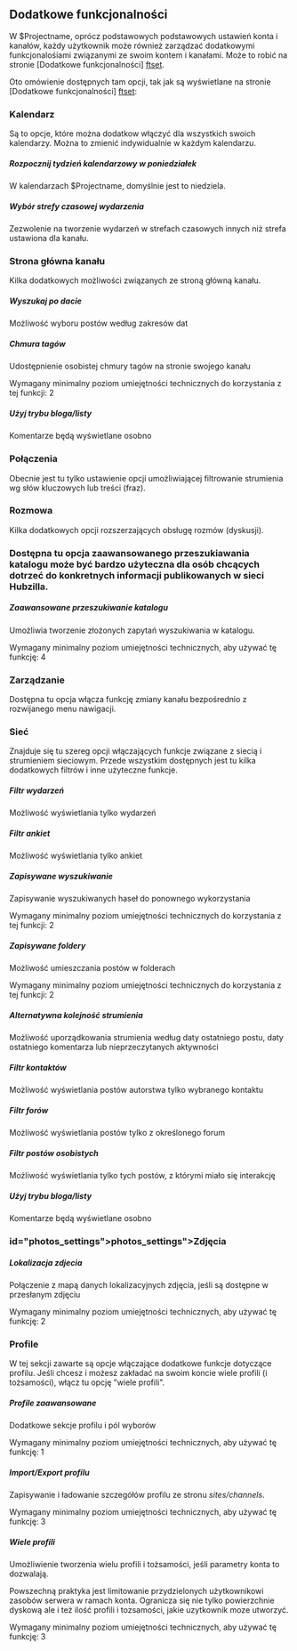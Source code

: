 [ftset]: /settings/features "Dodatkowe funkcjonalności"

## Dodatkowe funkcjonalności

W $Projectname, oprócz podstawowych podstawowych ustawień konta i kanałów, każdy użytkownik może również zarządzać dodatkowymi funkcjonalośiami związanymi ze swoim kontem i kanałami. Może to robić na stronie [Dodatkowe funkcjonalności] [ftset].  

Oto omówienie dostępnych tam opcji, tak jak są wyświetlane na stronie [Dodatkowe funkcjonalności] [ftset]:

<h3 id="calendar_settings">Kalendarz</h3>
Są to opcje, które można dodatkow włączyć dla wszystkich swoich kalendarzy. Można to zmienić indywidualnie w każdym kalendarzu.

<h5>Rozpocznij tydzień kalendarzowy w poniedziałek</h5>
W kalendarzach $Projectname, domyślnie jest to niedziela.

<h5>Wybór strefy czasowej wydarzenia</h5>
Zezwolenie na tworzenie wydarzeń w strefach czasowych innych niż strefa ustawiona dla kanału. 

<h3 id="channel_main_page_settings">Strona główna kanału</h3>
Kilka dodatkowych możliwości związanych ze stroną główną kanału.

<h5>Wyszukaj po dacie</h5>
Możliwość wyboru postów według zakresów dat

<h5>Chmura tagów</h5>
Udostępnienie osobistej chmury tagów na stronie swojego kanału
<!-- TODO: full description for Tag Cloud -->

Wymagany minimalny poziom umiejętności technicznych do korzystania z tej funkcji: 2

<h5>Użyj trybu bloga/listy</h5>
Komentarze będą wyświetlane osobno

<h3 id="connections_settings">Połączenia</h3>
Obecnie jest tu tylko ustawienie opcji umożliwiającej filtrowanie strumienia wg słów kluczowych lub treści (fraz).

<h3 id="conversation_settings">Rozmowa</h3>
Kilka dodatkowych opcji rozszerzających obsługę rozmów (dyskusji).   

<h3 id="directory-settings"Katalog</h3>
Dostępna tu opcja zaawansowanego przeszukiawania katalogu może być bardzo użyteczna dla osób chcących dotrzeć do konkretnych informacji publikowanych w sieci Hubzilla.   

<h5>Zaawansowane przeszukiwanie katalogu</h5>
Umożliwia tworzenie złożonych zapytań wyszukiwania w katalogu.

<!-- TODO: full description for Advanced Directory Search -->

Wymagany minimalny poziom umiejętności technicznych, aby używać tę funkcję: 4

<h3 id="manage_settings">Zarządzanie</h3>
Dostępna tu opcja włącza funkcję zmiany kanału bezpośrednio z rozwijanego menu nawigacji.   

<h3 id="network_settings">Sieć</h3>
Znajduje się tu szereg opcji włączających funkcje związane z siecią i strumieniem sieciowym. Przede wszystkim dostępnych jest tu kilka dodatkowych filtrów i inne użyteczne funkcje.

<h5>Filtr wydarzeń</h5>
Możliwość wyświetlania tylko wydarzeń

<h5>Filtr ankiet</h5>
Możliwość wyświetlania tylko ankiet

<h5>Zapisywane wyszukiwanie</h5>
Zapisywanie wyszukiwanych haseł do ponownego wykorzystania

<!-- TODO: full description for Saved Searches -->

Wymagany minimalny poziom umiejętności technicznych do korzystania z tej funkcji: 2

<h5>Zapisywane foldery</h5>
Możliwość umieszczania postów w folderach
<!-- TODO: full description for Saved Folders -->

Wymagany minimalny poziom umiejętności technicznych do korzystania z tej funkcji: 2

<h5>Alternatywna kolejność strumienia</h5>
Możliwość uporządkowania strumienia według daty ostatniego postu, daty ostatniego komentarza lub nieprzeczytanych aktywności

<h5>Filtr kontaktów</h5>
Możliwość wyświetlania postów autorstwa tylko wybranego kontaktu

<h5>Filtr forów</h5>
Możliwość wyświetlania postów tylko z określonego forum

<h5>Filtr postów osobistych</h5>
Możliwość wyświetlania tylko tych postów, z którymi miało się interakcję

<h5>Użyj trybu bloga/listy</h5>
Komentarze będą wyświetlane osobno       

<h3> id="photos_settings">photos_settings">Zdjęcia</h3>

<h5>Lokalizacja zdjecia</h5>
        
Połączenie z mapą danych lokalizacyjnych zdjęcia, jeśli są dostępne w przesłanym zdjęciu

<!-- TODO: full description for Photo Location -->

Wymagany minimalny poziom umiejętności technicznych, aby używać tę funkcję: 2

<h3 id="profiles_settings">Profile</h3>
W tej sekcji zawarte są opcje włączające dodatkowe funkcje dotyczące profilu. Jeśli chcesz i możesz zakładać na swoim koncie wiele profili (i tożsamości), włącz tu opcję "wiele profili".

<h5>Profile zaawansowane</h5>

Dodatkowe sekcje profilu i pól wyborów
<!-- TODO: full description for Advanced Profiles -->

Wymagany minimalny poziom umiejętności technicznych, aby używać tę funkcję: 1

<h5>Import/Export profilu</h5>
Zapisywanie i ładowanie szczegółów profilu ze stronu <i>sites/channels</i>.
<!-- TODO: full description for Profile Import/Export -->

Wymagany minimalny poziom umiejętności technicznych, aby używać tę funkcję: 3

<h5>Wiele profili</h5>
Umożliwienie tworzenia wielu profili i tożsamości, jeśli parametry konta to dozwalają.

Powszechną praktyka jest limitowanie przydzielonych użytkownikowi zasobów serwera w ramach konta. Ogranicza się nie tylko powierzchnie dyskową ale i też ilość profili i tozsamości, jakie uzytkownik moze utworzyć.   
<!-- TODO: full description for Multiple Profiles -->

Wymagany minimalny poziom umiejętności technicznych, aby używać tę funkcję: 3



